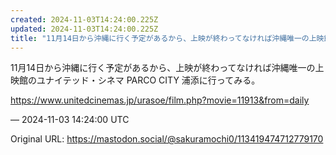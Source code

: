```yaml
---
created: 2024-11-03T14:24:00.225Z
updated: 2024-11-03T14:24:00.225Z
title: "11月14日から沖縄に行く予定があるから、上映が終わってなければ沖縄唯一の上映館[...]"
---
```


<p>11月14日から沖縄に行く予定があるから、上映が終わってなければ沖縄唯一の上映館のユナイテッド・シネマ PARCO CITY 浦添に行ってみる。</p><p><a href="https://www.unitedcinemas.jp/urasoe/film.php?movie=11913&amp;from=daily" target="_blank" rel="nofollow noopener" translate="no"><span class="invisible">https://www.</span><span class="ellipsis">unitedcinemas.jp/urasoe/film.p</span><span class="invisible">hp?movie=11913&amp;from=daily</span></a></p>

&mdash; 2024-11-03 14:24:00 UTC

Original URL: https://mastodon.social/@sakuramochi0/113419474712779170
